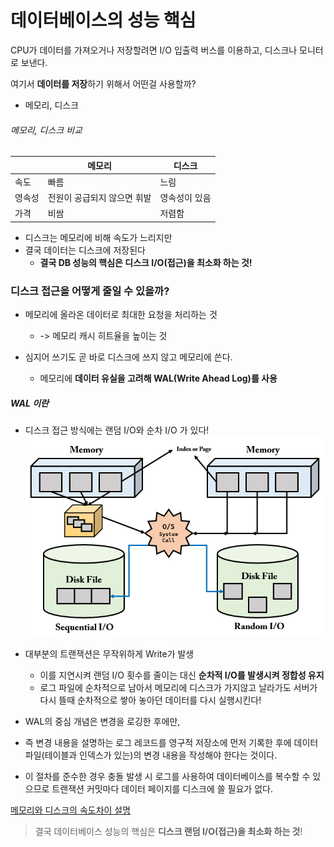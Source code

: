 # 데이터베이스의 성능 핵심

CPU가 데이터를 가져오거나 저장할려면 I/O 입출력 버스를 이용하고, 디스크나 모니터로 보낸다.

여기서 **데이터를 저장**하기 위해서 어떤걸 사용할까? 
- 메모리, 디스크

###### 메모리, 디스크 비교
|     | 메모리             | 디스크     |
|-----|-----------------|---------|
| 속도  | 빠름              | 느림      |
| 영속성 | 전원이 공급되지 않으면 휘발 | 영속성이 있음 |
| 가격  | 비쌈              | 저렴함     |

- 디스크는 메모리에 비해 속도가 느리지만
- 결국 데이터는 디스크에 저장된다
  - **결국 DB 성능의 핵심은 디스크 I/O(접근)을 최소화 하는 것!**


### 디스크 접근을 어떻게 줄일 수 있을까? 
- 메모리에 올라온 데이터로 최대한 요청을 처리하는 것
  - -> 메모리 캐시 히트율을 높이는 것

    
- 심지어 쓰기도 곧 바로 디스크에 쓰지 않고 메모리에 쓴다.
  - 메모리에 **데이터 유실을 고려해 WAL(Write Ahead Log)를 사용**
    

##### WAL 이란

- 디스크 접근 방식에는 랜덤 I/O와 순차 I/O 가 있다!
![random-sequential-IO.png](..%2FIMAGE%2Frandom-sequential-IO.png)


- 대부분의 트랜잭션은 무작위하게 Write가 발생
  - 이를 지연시켜 랜덤 I/O 횟수를 줄이는 대신 **순차적 I/O를 발생시켜 정합성 유지**
  - 로그 파일에 순차적으로 남아서 메모리에 디스크가 가지않고 날라가도 서버가 다시 뜰때 순차적으로 쌓아 놓아던 데이터를 다시 실행시킨다!

- WAL의 중심 개념은 변경을 로깅한 후에만, 
- 즉 변경 내용을 설명하는 로그 레코드를 영구적 저장소에 먼저 기록한 후에 데이터 파일(테이블과 인덱스가 있는)의 변경 내용을 작성해야 한다는 것이다. 
- 이 절차를 준수한 경우 충돌 발생 시 로그를 사용하여 데이터베이스를 복수할 수 있으므로 트랜잭션 커밋마다 데이터 페이지를 디스크에 쓸 필요가 없다.

[메모리와 디스크의 속도차이 설명](https://colin-scott.github.io/personal_website/research/interactive_latency.html)


> 결국 데이터베이스 성능의 핵심은 **디스크 랜덤 I/O(접근)을 최소화 하는 것**!